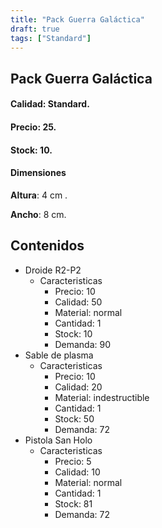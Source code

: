```yaml
---
title: "Pack Guerra Galáctica"
draft: true
tags: ["Standard"]
---
```

## Pack Guerra Galáctica
#### Calidad: Standard.
#### Precio: 25.
#### Stock: 10.
#### Dimensiones
**Altura**: 4 cm .

**Ancho**: 8 cm.
## Contenidos
- Droide R2-P2
    - Caracteristicas
        - Precio: 10
        - Calidad: 50
        - Material: normal
        - Cantidad: 1
        - Stock: 10
        - Demanda: 90
- Sable de plasma
    - Caracteristicas
        - Precio: 10
        - Calidad: 20
        - Material: indestructible
        - Cantidad: 1
        - Stock: 50
        - Demanda: 72
- Pistola San Holo
    - Caracteristicas
        - Precio: 5
        - Calidad: 10
        - Material: normal
        - Cantidad: 1
        - Stock: 81
        - Demanda: 72

